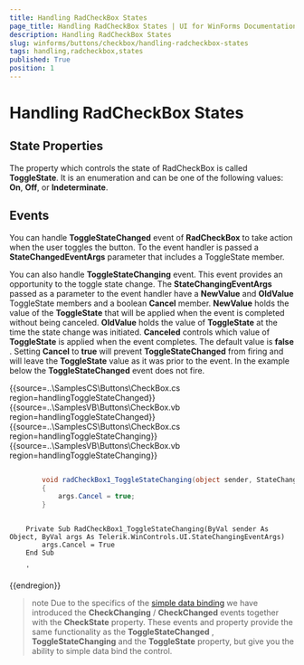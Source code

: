 ```yaml
---
title: Handling RadCheckBox States
page_title: Handling RadCheckBox States | UI for WinForms Documentation
description: Handling RadCheckBox States
slug: winforms/buttons/checkbox/handling-radcheckbox-states
tags: handling,radcheckbox,states
published: True
position: 1
---
```


# Handling RadCheckBox States



## State Properties

The property which controls the state of RadCheckBox is called __ToggleState__. It is an enumeration and can be one of the following values: __On__, __Off__, or __Indeterminate__. 
        

## Events

You can handle __ToggleStateChanged__ event of __RadCheckBox__ to take action when the user toggles the button. To the event handler is passed a __StateChangedEventArgs__ parameter that includes a ToggleState member.

You can also handle __ToggleStateChanging__ event. This event provides an opportunity to the toggle state change. The __StateChangingEventArgs__ passed as a parameter to the event handler have a __NewValue__ and __OldValue__ ToggleState members and a boolean __Cancel__ member. __NewValue__ holds the value of the __ToggleState__ that will be applied when the event is completed without being canceled. __OldValue__ holds the value of __ToggleState__ at the time the state change was initiated. __Canceled__ controls which value of __ToggleState__ is applied when the event completes. The default value is __false__ . Setting __Cancel__ to __true__ will prevent __ToggleStateChanged__ from firing and will leave the __ToggleState__ value as it was prior to the event. In the example below the __ToggleStateChanged__ event does not fire.
        
{{source=..\SamplesCS\Buttons\CheckBox.cs region=handlingToggleStateChanged}} 
{{source=..\SamplesVB\Buttons\CheckBox.vb region=handlingToggleStateChanged}} 
{{source=..\SamplesCS\Buttons\CheckBox.cs region=handlingToggleStateChanging}} 
{{source=..\SamplesVB\Buttons\CheckBox.vb region=handlingToggleStateChanging}} 

````C#

        void radCheckBox1_ToggleStateChanging(object sender, StateChangingEventArgs args)
        {
            args.Cancel = true;
        }
````
````VB.NET

    Private Sub RadCheckBox1_ToggleStateChanging(ByVal sender As Object, ByVal args As Telerik.WinControls.UI.StateChangingEventArgs)
        args.Cancel = True
    End Sub

    '
````

{{endregion}} 


>note Due to the specifics of the [simple data binding](http://msdn.microsoft.com/en-us/library/system.windows.forms.binding(v=vs.110).aspx) we have introduced the __CheckChanging__ / __CheckChanged__ events together with the __CheckState__ property. These events and property provide the same functionality as the __ToggleStateChanged__ , __ToggleStateChanging__ and the __ToggleState__ property, but give you the ability to simple data bind the control.
>

